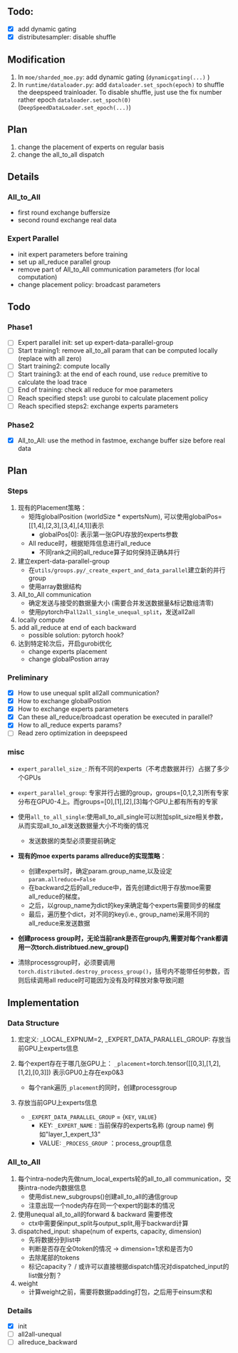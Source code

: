 ## Todo:

- [x] add dynamic gating
- [x] distributesampler: disable shuffle

## Modification

1. In `moe/sharded_moe.py`: add dynamic gating (`dynamicgating(...)` )
2. In `runtime/dataloader.py`: add `dataloader.set_spoch(epoch)` to shuffle the deepspeed trainloader. To disable shuffle, just use the fix number rather epoch `dataloader.set_spoch(0)` (`DeepSpeedDataLoader.set_epoch(...)`)


## Plan
1. change the placement of experts on regular basis
2. change the all_to_all dispatch


## Details

### All_to_All

+ first round exchange buffersize
+ second round exchange real data

### Expert Parallel

+ init expert parameters before training
+ set up all_reduce parallel group
+ remove part of All_to_All communication parameters (for local computation)
+ change placement policy: broadcast parameters

## Todo
### Phase1
- [ ] Expert parallel init: set up expert-data-parallel-group
- [ ] Start training1: remove all_to_all param that can be computed locally (replace with all zero)
- [ ] Start training2: compute locally
- [ ] Start training3: at the end of each round, use `reduce` premitive to calculate the load trace
- [ ] End of training: check all reduce for moe parameters
- [ ] Reach specified steps1: use gurobi to calculate placement policy
- [ ] Reach specified steps2: exchange experts parameters

### Phase2
- [x] All_to_All: use the method in fastmoe, exchange buffer size before real data 




## Plan
### Steps
1. 现有的Placement策略：
   + 矩阵globalPosition (worldSize * expertsNum), 可以使用globalPos=[[1,4],[2,3],[3,4],[4,1]]表示
     + globalPos[0]: 表示第一张GPU存放的experts参数
   + All reduce时，根据矩阵信息进行all_reduce
      + 不同rank之间的all_reduce算子如何保持正确&并行
2. 建立expert-data-parallel-group
   + 在`utils/groups.py/_create_expert_and_data_parallel`建立新的并行group
   + 使用array数据结构
3. All_to_All communication
   + 确定发送与接受的数据量大小 (需要合并发送数据量&标记数组清零)
   + 使用pytorch中`all2all_single_unequal_split`，发送all2all
4. locally compute
5. add all_reduce at end of each backward
   + possible solution: pytorch hook?
6. 达到特定轮次后，开启gurobi优化
   + change experts placement
   + change globalPostion array

### Preliminary
- [x] How to use unequal split all2all communication?
- [x] How to exchange globalPostion
- [x] How to exchange experts parameters
- [x] Can these all_reduce/broadcast operation be executed in parallel?
- [x] How to all_reduce experts params?
- [ ] Read zero optimization in deepspeed

### misc
+ `expert_parallel_size_`: 所有不同的experts（不考虑数据并行）占据了多少个GPUs

+ `expert_parallel_group`: 专家并行占据的group，groups=[0,1,2,3]所有专家分布在GPU0-4上。而groups=[0],[1],[2],[3]每个GPU上都有所有的专家

+ 使用`all_to_all_single`:使用all_to_all_single可以附加split_size相关参数，从而实现all_to_all发送数据量大小不均衡的情况
  + 发送数据的类型必须要提前确定

+ **现有的moe experts params allreduce的实现策略**：
  + 创建experts时，确定param.group_name,以及设定`param.allreduce=False`
  + 在backward之后的all_reduce中，首先创建dict用于存放moe需要all_reduce的梯度。
  + 之后，以group_name为dict的key来确定每个experts需要同步的梯度
  + 最后，遍历整个dict，对不同的key(i.e., group_name)采用不同的all_reduce来发送数据

+ **创建process group时，无论当前rank是否在group内,需要对每个rank都调用一次torch.distribtued.new_group()**

+ 清除processgroup时，必须要调用`torch.distributed.destroy_process_group()`，括号内不能带任何参数，否则后续调用all reduce时可能因为没有及时释放对象导致问题
 
## Implementation

### Data Structure
 
1. 宏定义: _LOCAL_EXPNUM=2, _EXPERT_DATA_PARALLEL_GROUP: 存放当前GPU上experts信息

2. 每个expert存在于哪几张GPU上：
   `_placement`=torch.tensor([[0,3],[1,2],[1,2],[0,3]]) 表示GPU0上存在exp0&3
   + 每个rank遍历`_placement`的同时，创建processgroup

3. 存放当前GPU上experts信息
   + `_EXPERT_DATA_PARALLEL_GROUP` = {`KEY`, `VALUE`}
     + KEY: `_EXPERT_NAME`      : 当前保存的experts名称 (group name) 例如"layer_1_expert_13"
     + VALUE: `_PROCESS_GROUP`  ：process_group信息

### All_to_All 
1. 每个intra-node内先做num_local_experts轮的all_to_all communication，交换intra-node内数据信息
    + 使用dist.new_subgroups()创建all_to_all的通信group
    + 注意出现一个node内存在同一个expert的副本的情况
2. 使用unequal all_to_all的forward & backward 需要修改
   + ctx中需要保input_split与output_split,用于backward计算
3. dispatched_input: shape(num of experts, capacity, dimension)
   + 先将数据分到list中
   + 判断是否存在全0token的情况 -> dimension=1求和是否为0
   + 去除尾部的tokens
   + 标记capacity？ / 或许可以直接根据dispatch情况对dispatched_input的list做分割？
4. weight
   + 计算weight之前，需要将数据padding打包，之后用于einsum求和
   
### Details
- [x] init 
- [ ] all2all-unequal 
- [ ] allreduce_backward
